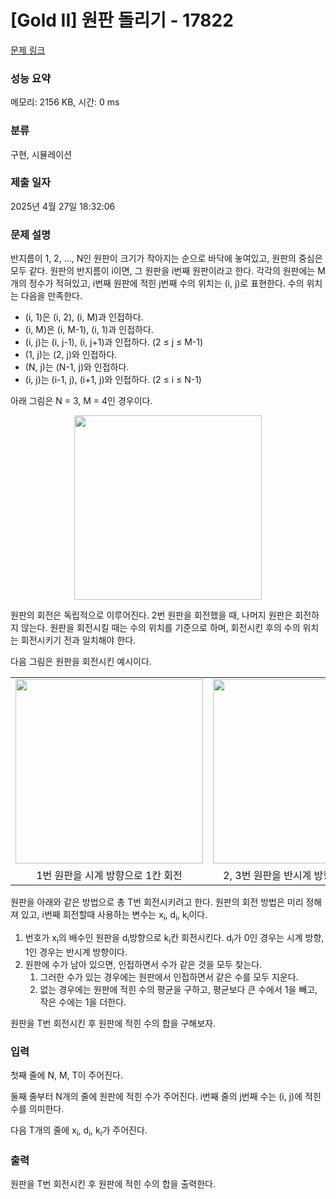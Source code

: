 # [Gold II] 원판 돌리기 - 17822 

[문제 링크](https://www.acmicpc.net/problem/17822) 

### 성능 요약

메모리: 2156 KB, 시간: 0 ms

### 분류

구현, 시뮬레이션

### 제출 일자

2025년 4월 27일 18:32:06

### 문제 설명

<p>반지름이 1, 2, ..., N인 원판이 크기가 작아지는 순으로 바닥에 놓여있고, 원판의 중심은 모두 같다. 원판의 반지름이 i이면, 그 원판을 i번째 원판이라고 한다. 각각의 원판에는 M개의 정수가 적혀있고, i번째 원판에 적힌 j번째 수의 위치는 (i, j)로 표현한다. 수의 위치는 다음을 만족한다.</p>

<ul>
	<li>(i, 1)은 (i, 2), (i, M)과 인접하다.</li>
	<li>(i, M)은 (i, M-1), (i, 1)과 인접하다.</li>
	<li>(i, j)는 (i, j-1), (i, j+1)과 인접하다. (2 ≤ j ≤ M-1)</li>
	<li>(1, j)는 (2, j)와 인접하다.</li>
	<li>(N, j)는 (N-1, j)와 인접하다.</li>
	<li>(i, j)는 (i-1, j), (i+1, j)와 인접하다. (2 ≤ i ≤ N-1)</li>
</ul>

<p>아래 그림은 N = 3, M = 4인 경우이다.</p>

<p style="text-align: center;"><img alt="" src="https://upload.acmicpc.net/5968435b-a1af-4e2a-a612-baff989f44b2/-/preview/" style="width: 300px; height: 295px;"></p>

<p>원판의 회전은 독립적으로 이루어진다. 2번 원판을 회전했을 때, 나머지 원판은 회전하지 않는다. 원판을 회전시킬 때는 수의 위치를 기준으로 하며, 회전시킨 후의 수의 위치는 회전시키기 전과 일치해야 한다.</p>

<p>다음 그림은 원판을 회전시킨 예시이다.</p>

<div class="table-responsive">
<table class="table table-bordered" style="width:100%;">
	<tbody>
		<tr>
			<td style="width: 33%; text-align: center;"><img alt="" src="https://upload.acmicpc.net/977a4e67-5aa7-40d4-92ee-5f59ac75aadb/-/preview/" style="width: 300px; height: 295px;"></td>
			<td style="width: 34%; text-align: center;"><img alt="" src="https://upload.acmicpc.net/f2c1e70b-0a84-46c3-b38d-f7395219b00a/-/preview/" style="width: 300px; height: 295px;"></td>
			<td style="width: 33%; text-align: center;"><img alt="" src="https://upload.acmicpc.net/39d57771-6162-49f5-97b7-0d9fd8911222/-/preview/" style="width: 300px; height: 295px;"></td>
		</tr>
		<tr>
			<td style="width: 33%; text-align: center;">1번 원판을 시계 방향으로 1칸 회전</td>
			<td style="width: 34%; text-align: center;">2, 3번 원판을 반시계 방향으로 3칸 회전</td>
			<td style="width: 33%; text-align: center;">1, 3번 원판을 시계 방향으로 2칸 회전</td>
		</tr>
	</tbody>
</table>
</div>

<p>원판을 아래와 같은 방법으로 총 T번 회전시키려고 한다. 원판의 회전 방법은 미리 정해져 있고, i번째 회전할때 사용하는 변수는 x<sub>i</sub>, d<sub>i</sub>, k<sub>i</sub>이다.</p>

<ol>
	<li>번호가 x<sub>i</sub>의 배수인 원판을 d<sub>i</sub>방향으로 k<sub>i</sub>칸 회전시킨다. d<sub>i</sub>가 0인 경우는 시계 방향, 1인 경우는 반시계 방향이다.</li>
	<li>원판에 수가 남아 있으면, 인접하면서 수가 같은 것을 모두 찾는다.
	<ol>
		<li>그러한 수가 있는 경우에는 원판에서 인접하면서 같은 수를 모두 지운다.</li>
		<li>없는 경우에는 원판에 적힌 수의 평균을 구하고, 평균보다 큰 수에서 1을 빼고, 작은 수에는 1을 더한다.</li>
	</ol>
	</li>
</ol>

<p>원판을 T번 회전시킨 후 원판에 적힌 수의 합을 구해보자.</p>

### 입력 

 <p>첫째 줄에 N, M, T이 주어진다.</p>

<p>둘째 줄부터 N개의 줄에 원판에 적힌 수가 주어진다. i번째 줄의 j번째 수는 (i, j)에 적힌 수를 의미한다.</p>

<p>다음 T개의 줄에 x<sub>i</sub>, d<sub>i</sub>, k<sub>i</sub>가 주어진다.</p>

### 출력 

 <p>원판을 T번 회전시킨 후 원판에 적힌 수의 합을 출력한다.</p>

